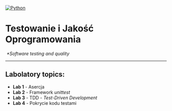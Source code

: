 [![Python](https://img.shields.io/badge/Python-3776AB?style=flat-square&logo=python&logoColor=white)](https://www.python.org/)

# Testowanie i Jakość Oprogramowania
️ 
_*Software testing and quality_

---
## Labolatory topics:

- **Lab 1** - Asercja
- **Lab 2** - Framework *unittest*
- **Lab 3** - TDD - *Test-Driven Development*
- **Lab 4** - Pokrycie kodu testami